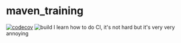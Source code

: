 # maven_training
[![codecov](https://codecov.io/gh/HyperLan-git/maven_training/branch/main/graph/badge.svg)](https://codecov.io/gh/HyperLan-git/maven_training)
![build](https://github.com/HyperLan-git/maven_training/actions/workflows/build.yml/badge.svg)
I learn how to do CI, it's not hard but it's very very annoying
